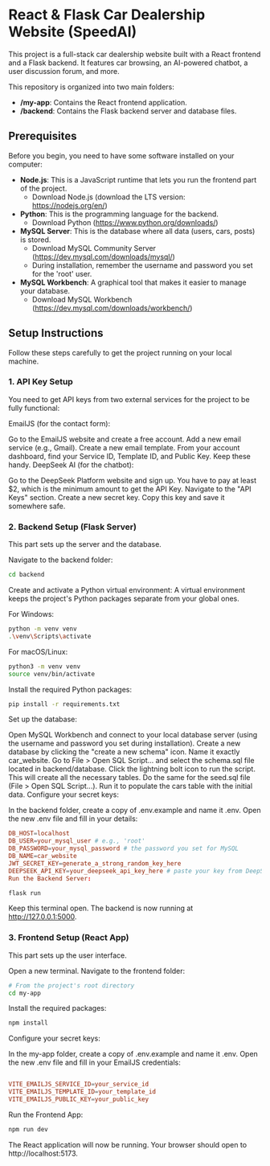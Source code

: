 # React & Flask Car Dealership Website (SpeedAI)

This project is a full-stack car dealership website built with a React frontend and a Flask backend. It features car browsing, an AI-powered chatbot, a user discussion forum, and more.

This repository is organized into two main folders:

- **/my-app**: Contains the React frontend application.
- **/backend**: Contains the Flask backend server and database files.

## Prerequisites

Before you begin, you need to have some software installed on your computer:

- **Node.js**: This is a JavaScript runtime that lets you run the frontend part of the project.
  - Download Node.js (download the LTS version: https://nodejs.org/en/)
- **Python**: This is the programming language for the backend.
  - Download Python (https://www.python.org/downloads/)
- **MySQL Server**: This is the database where all data (users, cars, posts) is stored.
  - Download MySQL Community Server (https://dev.mysql.com/downloads/mysql/)
  - During installation, remember the username and password you set for the 'root' user.
- **MySQL Workbench**: A graphical tool that makes it easier to manage your database.
  - Download MySQL Workbench (https://dev.mysql.com/downloads/workbench/)

## Setup Instructions

Follow these steps carefully to get the project running on your local machine.

### 1. API Key Setup
You need to get API keys from two external services for the project to be fully functional:

EmailJS (for the contact form):

Go to the EmailJS website and create a free account.
Add a new email service (e.g., Gmail).
Create a new email template.
From your account dashboard, find your Service ID, Template ID, and Public Key. Keep these handy.
DeepSeek AI (for the chatbot):

Go to the DeepSeek Platform website and sign up.
You have to pay at least $2, which is the minimum amount to get the API Key.
Navigate to the "API Keys" section.
Create a new secret key. Copy this key and save it somewhere safe.

### 2. Backend Setup (Flask Server)
This part sets up the server and the database.

Navigate to the backend folder:

```bash
cd backend
```

Create and activate a Python virtual environment: A virtual environment keeps the project's Python packages separate from your global ones.

For Windows:

```bash
python -m venv venv
.\venv\Scripts\activate
```

For macOS/Linux:


```bash
python3 -m venv venv
source venv/bin/activate
```

Install the required Python packages:

```bash
pip install -r requirements.txt
```

Set up the database:

Open MySQL Workbench and connect to your local database server (using the username and password you set during installation).
Create a new database by clicking the "create a new schema" icon. Name it exactly car_website. 
Go to File > Open SQL Script... and select the schema.sql file located in backend/database. Click the lightning bolt icon to run the script. This will create all the necessary tables.
Do the same for the seed.sql file (File > Open SQL Script...). Run it to populate the cars table with the initial data.
Configure your secret keys:

In the backend folder, create a copy of .env.example and name it .env.
Open the new .env file and fill in your details:

```toml
DB_HOST=localhost
DB_USER=your_mysql_user # e.g., 'root'
DB_PASSWORD=your_mysql_password # the password you set for MySQL
DB_NAME=car_website
JWT_SECRET_KEY=generate_a_strong_random_key_here
DEEPSEEK_API_KEY=your_deepseek_api_key_here # paste your key from DeepSeek
Run the Backend Server:
```

```bash
flask run
```

Keep this terminal open. The backend is now running at http://127.0.0.1:5000.

### 3. Frontend Setup (React App)
This part sets up the user interface.

Open a new terminal. Navigate to the frontend folder:

```bash
# From the project's root directory
cd my-app
```

Install the required packages:

```bash
npm install
```

Configure your secret keys:

In the my-app folder, create a copy of .env.example and name it .env.
Open the new .env file and fill in your EmailJS credentials:

```toml

VITE_EMAILJS_SERVICE_ID=your_service_id
VITE_EMAILJS_TEMPLATE_ID=your_template_id
VITE_EMAILJS_PUBLIC_KEY=your_public_key
```

Run the Frontend App:

```bash
npm run dev
```
The React application will now be running. Your browser should open to http://localhost:5173.
```
